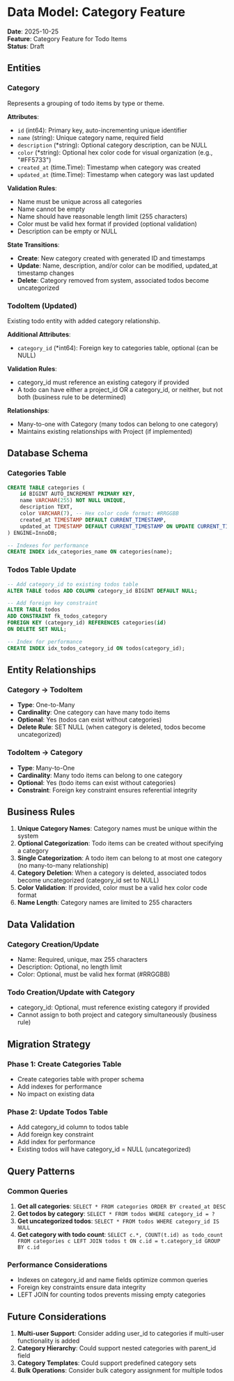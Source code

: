 # Data Model: Category Feature

**Date**: 2025-10-25  
**Feature**: Category Feature for Todo Items  
**Status**: Draft

## Entities

### Category
Represents a grouping of todo items by type or theme.

**Attributes**:
- `id` (int64): Primary key, auto-incrementing unique identifier
- `name` (string): Unique category name, required field
- `description` (*string): Optional category description, can be NULL
- `color` (*string): Optional hex color code for visual organization (e.g., "#FF5733")
- `created_at` (time.Time): Timestamp when category was created
- `updated_at` (time.Time): Timestamp when category was last updated

**Validation Rules**:
- Name must be unique across all categories
- Name cannot be empty
- Name should have reasonable length limit (255 characters)
- Color must be valid hex format if provided (optional validation)
- Description can be empty or NULL

**State Transitions**:
- **Create**: New category created with generated ID and timestamps
- **Update**: Name, description, and/or color can be modified, updated_at timestamp changes
- **Delete**: Category removed from system, associated todos become uncategorized

### TodoItem (Updated)
Existing todo entity with added category relationship.

**Additional Attributes**:
- `category_id` (*int64): Foreign key to categories table, optional (can be NULL)

**Validation Rules**:
- category_id must reference an existing category if provided
- A todo can have either a project_id OR a category_id, or neither, but not both (business rule to be determined)

**Relationships**:
- Many-to-one with Category (many todos can belong to one category)
- Maintains existing relationships with Project (if implemented)

## Database Schema

### Categories Table
```sql
CREATE TABLE categories (
    id BIGINT AUTO_INCREMENT PRIMARY KEY,
    name VARCHAR(255) NOT NULL UNIQUE,
    description TEXT,
    color VARCHAR(7), -- Hex color code format: #RRGGBB
    created_at TIMESTAMP DEFAULT CURRENT_TIMESTAMP,
    updated_at TIMESTAMP DEFAULT CURRENT_TIMESTAMP ON UPDATE CURRENT_TIMESTAMP
) ENGINE=InnoDB;

-- Indexes for performance
CREATE INDEX idx_categories_name ON categories(name);
```

### Todos Table Update
```sql
-- Add category_id to existing todos table
ALTER TABLE todos ADD COLUMN category_id BIGINT DEFAULT NULL;

-- Add foreign key constraint
ALTER TABLE todos 
ADD CONSTRAINT fk_todos_category 
FOREIGN KEY (category_id) REFERENCES categories(id) 
ON DELETE SET NULL;

-- Index for performance
CREATE INDEX idx_todos_category_id ON todos(category_id);
```

## Entity Relationships

### Category → TodoItem
- **Type**: One-to-Many
- **Cardinality**: One category can have many todo items
- **Optional**: Yes (todos can exist without categories)
- **Delete Rule**: SET NULL (when category is deleted, todos become uncategorized)

### TodoItem → Category
- **Type**: Many-to-One
- **Cardinality**: Many todo items can belong to one category
- **Optional**: Yes (todo items can exist without categories)
- **Constraint**: Foreign key constraint ensures referential integrity

## Business Rules

1. **Unique Category Names**: Category names must be unique within the system
2. **Optional Categorization**: Todo items can be created without specifying a category
3. **Single Categorization**: A todo item can belong to at most one category (no many-to-many relationship)
4. **Category Deletion**: When a category is deleted, associated todos become uncategorized (category_id set to NULL)
5. **Color Validation**: If provided, color must be a valid hex color code format
6. **Name Length**: Category names are limited to 255 characters

## Data Validation

### Category Creation/Update
- Name: Required, unique, max 255 characters
- Description: Optional, no length limit
- Color: Optional, must be valid hex format (#RRGGBB)

### Todo Creation/Update with Category
- category_id: Optional, must reference existing category if provided
- Cannot assign to both project and category simultaneously (business rule)

## Migration Strategy

### Phase 1: Create Categories Table
- Create categories table with proper schema
- Add indexes for performance
- No impact on existing data

### Phase 2: Update Todos Table
- Add category_id column to todos table
- Add foreign key constraint
- Add index for performance
- Existing todos will have category_id = NULL (uncategorized)

## Query Patterns

### Common Queries
1. **Get all categories**: `SELECT * FROM categories ORDER BY created_at DESC`
2. **Get todos by category**: `SELECT * FROM todos WHERE category_id = ?`
3. **Get uncategorized todos**: `SELECT * FROM todos WHERE category_id IS NULL`
4. **Get category with todo count**: `SELECT c.*, COUNT(t.id) as todo_count FROM categories c LEFT JOIN todos t ON c.id = t.category_id GROUP BY c.id`

### Performance Considerations
- Indexes on category_id and name fields optimize common queries
- Foreign key constraints ensure data integrity
- LEFT JOIN for counting todos prevents missing empty categories

## Future Considerations

1. **Multi-user Support**: Consider adding user_id to categories if multi-user functionality is added
2. **Category Hierarchy**: Could support nested categories with parent_id field
3. **Category Templates**: Could support predefined category sets
4. **Bulk Operations**: Consider bulk category assignment for multiple todos